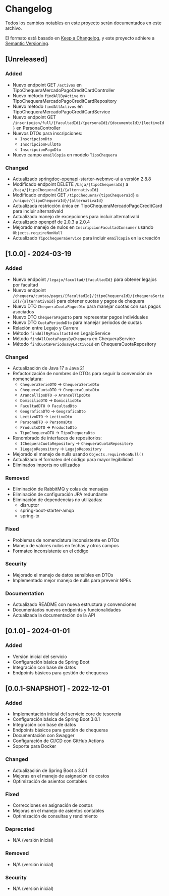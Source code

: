# Changelog

Todos los cambios notables en este proyecto serán documentados en este archivo.

El formato está basado en [Keep a Changelog](https://keepachangelog.com/es-ES/1.0.0/),
y este proyecto adhiere a [Semantic Versioning](https://semver.org/spec/v2.0.0.html).

## [Unreleased]

### Added
- Nuevo endpoint GET `/activos` en TipoChequeraMercadoPagoCreditCardController
- Nuevo método `findAllByActive` en TipoChequeraMercadoPagoCreditCardRepository
- Nuevo método `findAllActivos` en TipoChequeraMercadoPagoCreditCardService
- Nuevo endpoint GET `/inscripcion/full/{facultadId}/{personaId}/{documentoId}/{lectivoId}` en PersonaController
- Nuevos DTOs para inscripciones:
  - `InscripcionDto`
  - `InscripcionFullDto`
  - `InscripcionPagoDto`
- Nuevo campo `emailCopia` en modelo `TipoChequera`

### Changed
- Actualizado springdoc-openapi-starter-webmvc-ui a versión 2.8.8
- Modificado endpoint DELETE `/baja/{tipoChequeraId}` a `/baja/{tipoChequeraId}/{alternativaId}`
- Modificado endpoint GET `/tipoChequera/{tipoChequeraId}` a `/unique/{tipoChequeraId}/{alternativaId}`
- Actualizada restricción única en TipoChequeraMercadoPagoCreditCard para incluir alternativaId
- Actualizado manejo de excepciones para incluir alternativaId
- Actualizado openpdf de 2.0.3 a 2.0.4
- Mejorado manejo de nulos en `InscripcionFacultadConsumer` usando `Objects.requireNonNull`
- Actualizado `TipoChequeraService` para incluir `emailCopia` en la creación

## [1.0.0] - 2024-03-19

### Added
- Nuevo endpoint `/legajo/facultad/{facultadId}` para obtener legajos por facultad
- Nuevo endpoint `/chequera/cuotas/pagos/{facultadId}/{tipoChequeraId}/{chequeraSerieId}/{alternativaId}` para obtener cuotas y pagos de chequera
- Nuevo DTO `ChequeraCuotaPagosDto` para manejar cuotas con sus pagos asociados
- Nuevo DTO `ChequeraPagoDto` para representar pagos individuales
- Nuevo DTO `CuotaPeriodoDto` para manejar periodos de cuotas
- Relación entre Legajo y Carrera
- Método `findAllByFacultadId` en LegajoService
- Método `findAllCuotaPagosByChequera` en ChequeraService
- Método `findCuotaPeriodosByLectivoId` en ChequeraCuotaRepository

### Changed
- Actualización de Java 17 a Java 21
- Refactorización de nombres de DTOs para seguir la convención de nomenclatura:
  - `ChequeraSerieDTO` -> `ChequeraSerieDto`
  - `ChequeraCuotaDTO` -> `ChequeraCuotaDto`
  - `ArancelTipoDTO` -> `ArancelTipoDto`
  - `DomicilioDTO` -> `DomicilioDto`
  - `FacultadDTO` -> `FacultadDto`
  - `GeograficaDTO` -> `GeograficaDto`
  - `LectivoDTO` -> `LectivoDto`
  - `PersonaDTO` -> `PersonaDto`
  - `ProductoDTO` -> `ProductoDto`
  - `TipoChequeraDTO` -> `TipoChequeraDto`
- Renombrado de interfaces de repositorios:
  - `IChequeraCuotaRepository` -> `ChequeraCuotaRepository`
  - `ILegajoRepository` -> `LegajoRepository`
- Mejorado el manejo de nulls usando `Objects.requireNonNull()`
- Actualizado el formateo del código para mayor legibilidad
- Eliminados imports no utilizados

### Removed
- Eliminación de RabbitMQ y colas de mensajes
- Eliminación de configuración JPA redundante
- Eliminación de dependencias no utilizadas:
  - disruptor
  - spring-boot-starter-amqp
  - spring-tx

### Fixed
- Problemas de nomenclatura inconsistente en DTOs
- Manejo de valores nulos en fechas y otros campos
- Formateo inconsistente en el código

### Security
- Mejorado el manejo de datos sensibles en DTOs
- Implementado mejor manejo de nulls para prevenir NPEs

### Documentation
- Actualizado README con nueva estructura y convenciones
- Documentados nuevos endpoints y funcionalidades
- Actualizada la documentación de la API

## [0.1.0] - 2024-01-01
### Added
- Versión inicial del servicio
- Configuración básica de Spring Boot
- Integración con base de datos
- Endpoints básicos para gestión de chequeras

## [0.0.1-SNAPSHOT] - 2022-12-01

### Added
- Implementación inicial del servicio core de tesorería
- Configuración básica de Spring Boot 3.0.1
- Integración con base de datos
- Endpoints básicos para gestión de chequeras
- Documentación con Swagger
- Configuración de CI/CD con GitHub Actions
- Soporte para Docker

### Changed
- Actualización de Spring Boot a 3.0.1
- Mejoras en el manejo de asignación de costos
- Optimización de asientos contables

### Fixed
- Correcciones en asignación de costos
- Mejoras en el manejo de asientos contables
- Optimización de consultas y rendimiento

### Deprecated
- N/A (versión inicial)

### Removed
- N/A (versión inicial)

### Security
- N/A (versión inicial) 